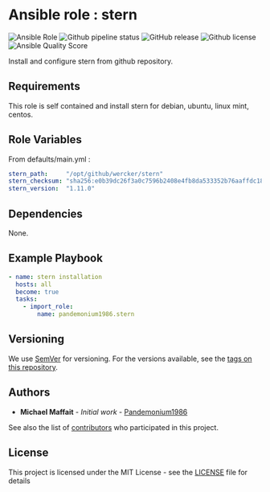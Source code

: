 # Ansible role : stern

![Ansible Role](https://img.shields.io/ansible/role/51037?logo=ansible)
![Github pipeline status](https://github.com/Pandemonium1986/ansible-role-stern/workflows/Molecule:%20Github%20actions%20pipeline/badge.svg)
![GitHub release](https://img.shields.io/github/release/Pandemonium1986/ansible-role-stern.svg?logo=github)
![Github license](https://img.shields.io/github/license/Pandemonium1986/ansible-role-stern.svg?logo=github)
![Ansible Quality Score](https://img.shields.io/ansible/quality/51037?logo=ansible)

Install and configure stern from github repository.

## Requirements

This role is self contained and install stern for debian, ubuntu, linux mint, centos.

## Role Variables

From defaults/main.yml :

```yaml
stern_path:     "/opt/github/wercker/stern"
stern_checksum: "sha256:e0b39dc26f3a0c7596b2408e4fb8da533352b76aaffdc18c7ad28c833c9eb7db"
stern_version:  "1.11.0"
```

## Dependencies

None.

## Example Playbook

```yaml
- name: stern installation
  hosts: all
  become: true
  tasks:
    - import_role:
        name: pandemonium1986.stern
```

## Versioning

We use [SemVer](http://semver.org/) for versioning. For the versions available, see the [tags on this repository](https://github.com/Pandemonium1986/ansible-role-stern/tags).

## Authors

-   **Michael Maffait** - _Initial work_ - [Pandemonium1986](https://github.com/Pandemonium1986)

See also the list of [contributors](https://github.com/your/project/contributors) who participated in this project.

## License

This project is licensed under the MIT License - see the [LICENSE](./LICENSE) file for details

